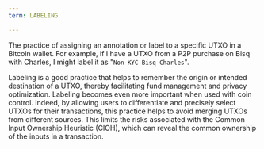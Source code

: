 ```yaml
---
term: LABELING

---
```

The practice of assigning an annotation or label to a specific UTXO in a Bitcoin wallet. For example, if I have a UTXO from a P2P purchase on Bisq with Charles, I might label it as "`Non-KYC Bisq Charles`".

Labeling is a good practice that helps to remember the origin or intended destination of a UTXO, thereby facilitating fund management and privacy optimization. Labeling becomes even more important when used with coin control. Indeed, by allowing users to differentiate and precisely select UTXOs for their transactions, this practice helps to avoid merging UTXOs from different sources. This limits the risks associated with the Common Input Ownership Heuristic (CIOH), which can reveal the common ownership of the inputs in a transaction.